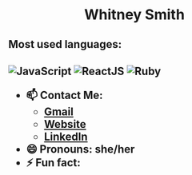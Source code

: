 <h1 align="center">Whitney Smith</h1>

<h2>Most used languages:<h2>

<img src="https://img.shields.io/v1?message=JavaScript&color=yellow" alt="JavaScript"/> <img src="https://img.shields.io/v1?message=ReactJS&color=blue" alt="ReactJS"/> <img src="https://img.shields.io/v1?message=Ruby&color=red" alt="Ruby"/>

- 📫 Contact Me: 
  - [Gmail](whitney.smith.lee@gmail.com)
  - [Website](whitneysmith.dev)
  - [LinkedIn](https://www.linkedin.com/in/whitneyleesmith/)
- 😄 Pronouns: she/her
- ⚡ Fun fact: 
